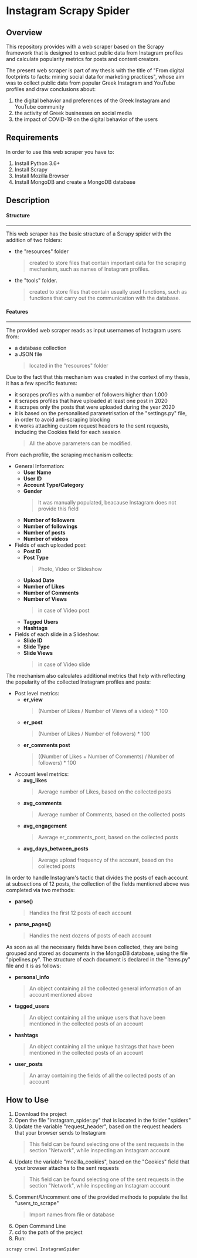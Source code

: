 Instagram Scrapy Spider
=======================

Overview
---------
This repository provides with a web scraper based on the Scrapy framework that is designed to extract public data from Instagram profiles and calculate popularity metrics for posts and content creators. 

The present web scraper is part of my thesis with the title of "From digital footprints to facts: mining social data for marketing practices", whose aim was to collect public data from popular Greek Instagram and YouTube profiles and draw conclusions about:
1. the digital behavior and preferences of the Greek Instagram and YouTube community
2. the activity of Greek businesses on social media
3. the impact of COVID-19 on the digital behavior of the users

Requirements
------------
In order to use this web scraper you have to:
1. Install Python 3.6+
2. Install Scrapy
3. Install Mozilla Browser
4. Install MongoDB and create a MongoDB database

Description
---------------------------

#### Structure
---------------------------

This web scraper has the basic stracture of a Scrapy spider with the addition of two folders: 
* the "resources" folder 
    >created to store files that contain important data for the scraping mechanism, such as names of Instagram profiles.
* the "tools" folder.
    >created to store files that contain usually used functions, such as functions that carry out the communication with the database.

####  Features
-----------------------------

The provided web scraper reads as input usernames of Instagram users from:
* a database collection
* a JSON file 
    >located in the "resources" folder


Due to the fact that this mechanism was created in the context of my thesis, it has a few specific features:
* it scrapes profiles with a number of followers higher than 1.000 
* it scrapes profiles that have uploaded at least one post in 2020
* it scrapes only the posts that were uploaded during the year 2020
* it is based on the personalised parametrisation of the "settings.py" file, in order to avoid anti-scraping blocking 
* it works attaching custom request headers to the sent requests, including the Cookies field for each session
    >All the above parameters can be modified.


From each profile, the scraping mechanism collects:
* General Information:
    * **User Name**
    * **User ID**
    * **Account Type/Category**
    * **Gender**
        >It was manually populated, beacause Instagram does not provide this field
    * **Number of followers**
    * **Number of followings**
    * **Number of posts**
    * **Number of videos**
* Fields of each uploaded post:
    * **Post ID**
    * **Post Type** 
        >Photo, Video or Slideshow
    * **Upload Date**
    * **Number of Likes**
    * **Number of Comments**
    * **Number of Views**
        >in case of Video post
    * **Tagged Users**
    * **Hashtags**
* Fields of each slide in a Slideshow:
    * **Slide ID**
    * **Slide Type**
    * **Slide Views**
        >in case of Video slide


The mechanism also calculates additional metrics that help with reflecting the popularity of the collected Instagram profiles and posts:
* Post level metrics:
    * **er_view**
        >(Number of Likes / Number of Views of a video) * 100
    * **er_post**
        >(Number of Likes / Number of followers) * 100
    * **er_comments post**
        >((Number of Likes + Number of Comments) / Number of followers) * 100
* Account level metrics:
    * **avg_likes**
        >Average number of Likes, based on the collected posts
    * **avg_comments**
        >Average number of Comments, based on the collected posts
    * **avg_engagement**
        >Average er_comments_post, based on the collected posts
    * **avg_days_between_posts**
        >Average upload frequency of the account, based on the collected posts


In order to handle Instagram's tactic that divides the posts of each account at subsections of 12 posts, the collection of the fields mentioned above was completed via two methods:
* **parse()**
    >Handles the first 12 posts of each account
* **parse_pages()**
    >Handles the next dozens of posts of each account


As soon as all the necessary fields have been collected, they are being grouped and stored as documents in the MongoDB database, using the file "pipelines.py". The structure of each document is declared in the "items.py" file and it is as follows:
* **personal_info**
    >An object containing all the collected general information of an account mentioned above
* **tagged_users**
    >An object containing all the unique users that have been mentioned in the collected posts of an account
* **hashtags**
    >An object containing all the unique hashtags that have been mentioned in the collected posts of an account
* **user_posts**
    >An array containing the fields of all the collected posts of an account 

How to Use
---------------------------
1. Download the project
2. Open the file "instagram_spider.py" that is located in the folder "spiders"
3. Update the variable "request_header", based on the request headers that your browser sends to Instagram
    >This field can be found selecting one of the sent requests in the section "Network", while inspecting an Instagram account
4. Update the variable "mozilla_cookies", based on the "Cookies" field that your browser attaches to the sent requests
    >This field can be found selecting one of the sent requests in the section "Network", while inspecting an Instagram account
5. Comment/Uncomment one of the provided methods to populate the list "users_to_scrape"
    >Import names from file or database
6. Open Command Line
7. cd to the path of the project
8. Run:
```
scrapy crawl InstagramSpider
```
